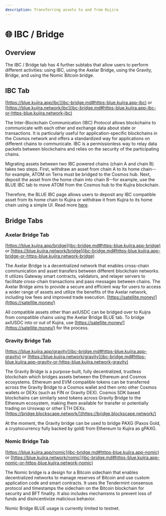```yaml
---
description: Transferring assets to and from Kujira
---
```


# 🌐 IBC / Bridge

## Overview

The IBC / Bridge tab has 4 further subtabs that allow users to perform different activities: using IBC, using the Axelar Bridge, using the Gravity, Bridge, and using the Nomic Bitcoin bridge.

## IBC Tab

[https://blue.kujira.app/ibc](ibc-bridge.md#https-blue.kujira.app-ibc) or [https://blue.kujira.network/ibc](ibc-bridge.md#https-blue.kujira.app-ibc-or-https-blue.kujira.network-ibc)

The Inter-Blockchain Communication (IBC) Protocol allows blockchains to communicate with each other and exchange data about state or transactions. It is particularly useful for application-specific blockchains in the Cosmos network and offers a standardized way for applications on different chains to communicate. IBC is a permissionless way to relay data packets between blockchains and relies on the security of the participating chains.

Migrating assets between two IBC powered chains (chain A and chain B) takes two steps. First, withdraw an asset from chain A to its home chain--for example, ATOM on Terra must be bridged to the Cosmos hub. Next, deposit the asset from the home chain into chain B--for example, use the BLUE IBC tab to move ATOM from the Cosmos hub to the Kujira blockchain.

Therefore, the BLUE IBC page allows users to deposit any IBC compatible asset from its home chain to Kujira or withdraw it from Kujira to its home chain using a simple UI. Read more [here](https://docs.kujira.app/dapps-and-infrastructure/blue/product-guides/how-to-use-ibc).&#x20;

## Bridge Tabs

### Axelar Bridge Tab

[https://blue.kujira.app/bridge](ibc-bridge.md#https-blue.kujira.app-bridge) or [https://blue.kujira.network/bridge](ibc-bridge.md#https-blue.kujira.app-bridge-or-https-blue.kujira.network-bridge)

The Axelar Bridge is a decentralized network that enables cross-chain communication and asset transfers between different blockchain networks. It utilizes Gateway smart contracts, validators, and relayer servers to facilitate cross-chain transactions and pass messages between chains. The Axelar Bridge aims to provide a secure and efficient way for users to access a wider range of assets and utilize the benefits of the Axelar network, including low fees and improved trade execution. [https://satellite.money/](https://satellite.money/)

All compatible assets other than axlUSDC can be bridged over to Kuijra from compatible chains using the Axelar Bridge BLUE tab. To bridge axlUSDC into or out of Kujira, use [https://satellite.money/](https://satellite.money/) for the process.

### Gravity Bridge Tab

[https://blue.kujira.app/gravity](ibc-bridge.md#https-blue.kujira.app-gravity) or [https://blue.kujira.network/gravity](ibc-bridge.md#https-blue.kujira.app-gravity-or-https-blue.kujira.network-gravity)

The Gravity Bridge is a purpose-built, fully decentralized, trustless blockchain which bridges assets between the Ethereum and Cosmos ecosystems. Ethereum and EVM compatible tokens can be transferred across the Gravity Bridge to a Cosmos wallet and then onto other Cosmos wallets or DEXs (such as FIN or Gravity DEX). Cosmos SDK based blockchains can similarly send tokens across Gravity Bridge to the Ethereum ecosystem, making them available for transfer or potentially trading on Uniswap or other ETH DEXs. [https://bridge.blockscape.network/](https://bridge.blockscape.network/)

At the moment, the Gravity bridge can be used to bridge PAXG (Paxos Gold, a cryptocurrency fully backed by gold) from Ethereum to Kujira as gPAXG.&#x20;

### Nomic Bridge Tab

[https://blue.kujira.app/nomic](ibc-bridge.md#https-blue.kujira.app-nomic) or [https://blue.kujira.network/nomic](ibc-bridge.md#https-blue.kujira.app-nomic-or-https-blue.kujira.network-nomic)

The Nomic bridge is a design for a Bitcoin sidechain that enables decentralized networks to manage reserves of Bitcoin and use custom application code and smart contracts. It uses the Tendermint consensus protocol and timestamps the sidechain on the Bitcoin blockchain for security and BFT finality. It also includes mechanisms to prevent loss of funds and disincentivize malicious behavior.

Nomic Bridge BLUE usage is currently limited to testnet.&#x20;


